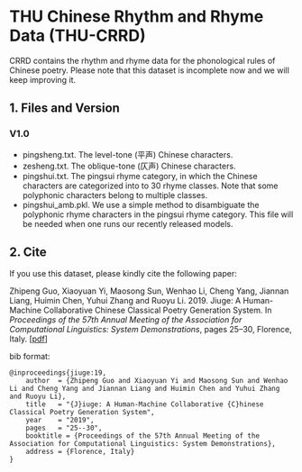 THU Chinese Rhythm and Rhyme Data (THU-CRRD)
==========
CRRD contains the rhythm and rhyme data for the  phonological rules of Chinese poetry.  Please note that this dataset is incomplete now and we will keep improving it.

## 1. Files and Version
### V1.0
* pingsheng.txt. The level-tone (平声) Chinese characters.
* zesheng.txt. The oblique-tone (仄声) Chinese characters.
* pingshui.txt. The pingsui rhyme category, in which the Chinese characters are categorized into to 30 rhyme classes.  Note that some polyphonic characters belong to multiple classes.
* pingshui_amb.pkl. We use a simple method to disambiguate the polyphonic rhyme characters in the pingsui rhyme category. This file will be needed when one runs our recently released models.

## 2. Cite
If you use this dataset, please kindly cite the following paper:

Zhipeng Guo, Xiaoyuan Yi, Maosong Sun, Wenhao Li, Cheng Yang, Jiannan Liang, Huimin Chen, Yuhui Zhang and Ruoyu Li. 2019.  Jiuge: A Human-Machine Collaborative Chinese Classical Poetry Generation System. In *Proceedings of the 57th Annual Meeting of the Association for Computational Linguistics: System Demonstrations*, pages 25–30, Florence, Italy. \[[pdf](https://www.aclweb.org/anthology/P19-3005.pdf)\]

bib format:
```
@inproceedings{jiuge:19,
    author  = {Zhipeng Guo and Xiaoyuan Yi and Maosong Sun and Wenhao Li and Cheng Yang and Jiannan Liang and Huimin Chen and Yuhui Zhang and Ruoyu Li},
    title   = "{J}iuge: A Human-Machine Collaborative {C}hinese Classical Poetry Generation System",
    year    = "2019",
    pages   = "25--30",
    booktitle = {Proceedings of the 57th Annual Meeting of the Association for Computational Linguistics: System Demonstrations},
    address = {Florence, Italy}  
}
```